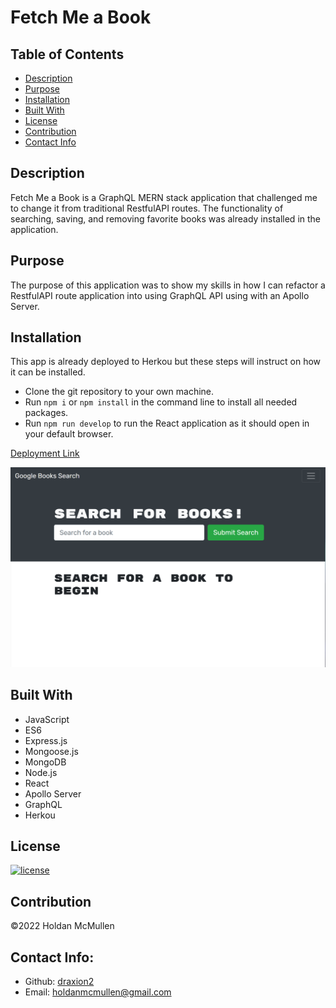 # Fetch Me a Book

## Table of Contents 
- [Description](#description)
- [Purpose](#purpose)
- [Installation](#installation)
- [Built With](#built-with)
- [License](#license)
- [Contribution](#contribution)
- [Contact Info](#contact-info)

## Description

Fetch Me a Book is a GraphQL MERN stack application that challenged me to change it from traditional RestfulAPI routes. The functionality of searching, saving, and removing favorite books was already installed in the application.

## Purpose

The purpose of this application was to show my skills in how I can refactor a RestfulAPI route application into using GraphQL API using with an Apollo Server.

## Installation

This app is already deployed to Herkou but these steps will instruct on how it can be installed.

* Clone the git repository to your own machine.
* Run `npm i` or `npm install` in the command line to install all needed packages.
* Run `npm run develop` to run the React application as it should open in your default browser.

[Deployment Link](https://nameless-garden-57789.herokuapp.com/)

![alt text](./assets/images/screenshot.png)

## Built With

* JavaScript
* ES6
* Express.js
* Mongoose.js
* MongoDB
* Node.js
* React
* Apollo Server
* GraphQL
* Herkou

## License

[![license](https://img.shields.io/badge/license-MIT-blue)](https:/shields.io)

## Contribution

©️2022 Holdan McMullen

## Contact Info:
  
- Github: [draxion2](https://github.com/draxion2)
- Email: holdanmcmullen@gmail.com
